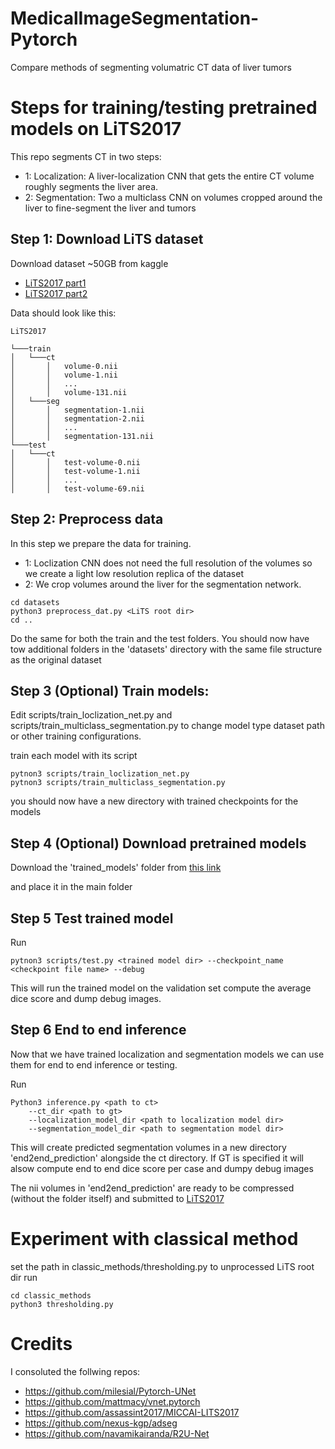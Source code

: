 # MedicalImageSegmentation-Pytorch
Compare methods of segmenting volumatric CT data of liver tumors

# Steps for training/testing pretrained models on LiTS2017
This repo segments CT in two steps:
- 1: Localization: A liver-localization CNN that gets the entire CT volume roughly segments the liver area.
- 2: Segmentation: Two a multiclass CNN on volumes cropped around the liver to fine-segment the liver and tumors

## Step 1: Download LiTS dataset
Download dataset ~50GB from kaggle 
- [LiTS2017 part1](https://www.kaggle.com/andrewmvd/liver-tumor-segmentation)
- [LiTS2017 part2](https://www.kaggle.com/andrewmvd/liver-tumor-segmentation-part-2)

Data should look like this:
```
LiTS2017

└───train
│   └───ct
│       │   volume-0.nii
│       │   volume-1.nii
│       │   ...
│       │   volume-131.nii
│   └───seg
│       │   segmentation-1.nii
│       │   segmentation-2.nii
│       │   ...
│       │   segmentation-131.nii
└───test
│   └───ct
│       │   test-volume-0.nii
│       │   test-volume-1.nii
│       │   ...
│       │   test-volume-69.nii
```

## Step 2: Preprocess data
In this step we prepare the data for training.
- 1: Loclization CNN does not need the full resolution of the volumes so we create a light low resolution replica of the dataset
- 2: We crop volumes around the liver for the segmentation network.
```
cd datasets
python3 preprocess_dat.py <LiTS root dir>
cd ..
```
Do the same for both the train and the test folders.
You should now have tow additional folders in the 'datasets' directory with the same file structure as the original dataset

## Step 3 (Optional) Train models:
Edit scripts/train_loclization_net.py and scripts/train_multiclass_segmentation.py to change model type dataset path or other 
training configurations.

train each model with its script

```
pytnon3 scripts/train_loclization_net.py
pytnon3 scripts/train_multiclass_segmentation.py
```
you should now have a new directory with trained checkpoints for the models


## Step 4 (Optional) Download pretrained models

Download the 'trained_models' folder from [this link](https://drive.google.com/drive/folders/1y-fZWUCsae2gzSXOkeVutH925Q0URfTN?usp=sharing)

and place it in the main folder

## Step 5 Test trained model
Run
```
pytnon3 scripts/test.py <trained model dir> --checkpoint_name <checkpoint file name> --debug
```
This will run the trained model on the validation set compute the average dice score and dump debug images.

## Step 6 End to end inference
Now that we have trained localization and segmentation models we can use them for end to end inference or testing.

Run
```
Python3 inference.py <path to ct> 
    --ct_dir <path to gt> 
    --localization_model_dir <path to localization model dir> 
    --segmentation_model_dir <path to segmentation model dir>
```

This will create predicted segmentation volumes in a new directory 'end2end_prediction' alongside the ct directory.
If GT is specified it will alsow compute end to end dice score per case and dumpy debug images

The nii volumes in 'end2end_prediction' are ready to be compressed (without the folder itself) and submitted to 
[LiTS2017](https://competitions.codalab.org/competitions/17094 )


# Experiment with classical method
set the path in classic_methods/thresholding.py to unprocessed LiTS root dir
run
```
cd classic_methods
python3 thresholding.py
```


# Credits
I consoluted the follwing repos:
- https://github.com/milesial/Pytorch-UNet
- https://github.com/mattmacy/vnet.pytorch
- https://github.com/assassint2017/MICCAI-LITS2017
- https://github.com/nexus-kgp/adseg
- https://github.com/navamikairanda/R2U-Net
